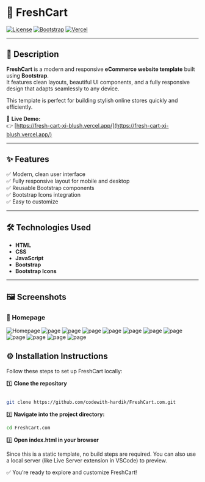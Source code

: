 # 🛒 FreshCart

[![License](https://img.shields.io/badge/license-MIT-blue.svg)](LICENSE)
[![Bootstrap](https://img.shields.io/badge/Bootstrap-7952B3?style=for-the-badge&logo=bootstrap&logoColor=white)](https://getbootstrap.com/)
[![Vercel](https://img.shields.io/badge/Deployed%20on-Vercel-000000?style=for-the-badge&logo=vercel&logoColor=white)](https://vercel.com/)

---

## 📄 Description

**FreshCart** is a modern and responsive **eCommerce website template** built using **Bootstrap**.  
It features clean layouts, beautiful UI components, and a fully responsive design that adapts seamlessly to any device.

This template is perfect for building stylish online stores quickly and efficiently.

🔗 **Live Demo:**  
👉 [https://fresh-cart-xi-blush.vercel.app/](https://fresh-cart-xi-blush.vercel.app/)

---

## ✨ Features

✅ Modern, clean user interface  
✅ Fully responsive layout for mobile and desktop  
✅ Reusable Bootstrap components  
✅ Bootstrap Icons integration  
✅ Easy to customize

---

## 🛠 Technologies Used

- **HTML**
- **CSS**
- **JavaScript**
- **Bootstrap**
- **Bootstrap Icons**

---

## 🖼️ Screenshots

### 📱 Homepage
![Homepage](screenshots/1.png)
![page](screenshots/2.png)
![page](screenshots/3.png)
![page](screenshots/4.png)
![page](screenshots/5.png)
![page](screenshots/6.png)
![page](screenshots/7.png)
![page](screenshots/m1.png)
![page](screenshots/m2.png)
![page](screenshots/m3.png)
![page](screenshots/m4.png)
![page](screenshots/m5.png)


## ⚙️ Installation Instructions
Follow these steps to set up FreshCart locally:

1️⃣ **Clone the repository**
```bash

git clone https://github.com/codewith-hardik/FreshCart.com.git
```




2️⃣ **Navigate into the project directory:**

```bash
cd FreshCart.com
```
3️⃣ **Open index.html in your browser**

Since this is a static template, no build steps are required. You can also use a local server (like Live Server extension in VSCode) to preview.

✅ You’re ready to explore and customize FreshCart!

